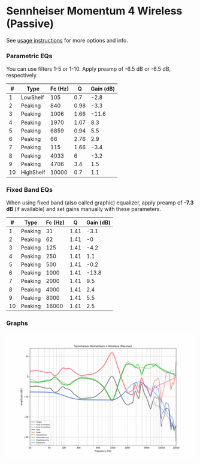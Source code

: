 # Sennheiser Momentum 4 Wireless (Passive)
See [usage instructions](https://github.com/jaakkopasanen/AutoEq#usage) for more options and info.

### Parametric EQs
You can use filters 1-5 or 1-10. Apply preamp of -6.5 dB or -6.5 dB, respectively.

|   # | Type      |   Fc (Hz) |    Q |   Gain (dB) |
|-----|-----------|-----------|------|-------------|
|   1 | LowShelf  |       105 | 0.7  |        -2.8 |
|   2 | Peaking   |       840 | 0.98 |        -3.3 |
|   3 | Peaking   |      1006 | 1.66 |       -11.6 |
|   4 | Peaking   |      1970 | 1.07 |         8.3 |
|   5 | Peaking   |      6859 | 0.94 |         5.5 |
|   6 | Peaking   |        66 | 2.76 |         2.9 |
|   7 | Peaking   |       115 | 1.66 |        -3.4 |
|   8 | Peaking   |      4033 | 6    |        -3.2 |
|   9 | Peaking   |      4706 | 3.4  |         1.5 |
|  10 | HighShelf |     10000 | 0.7  |         1.1 |

### Fixed Band EQs
When using fixed band (also called graphic) equalizer, apply preamp of **-7.3 dB** (if available) and set gains manually with these parameters.

|   # | Type    |   Fc (Hz) |    Q |   Gain (dB) |
|-----|---------|-----------|------|-------------|
|   1 | Peaking |        31 | 1.41 |        -3.1 |
|   2 | Peaking |        62 | 1.41 |        -0   |
|   3 | Peaking |       125 | 1.41 |        -4.2 |
|   4 | Peaking |       250 | 1.41 |         1.1 |
|   5 | Peaking |       500 | 1.41 |        -0.2 |
|   6 | Peaking |      1000 | 1.41 |       -13.8 |
|   7 | Peaking |      2000 | 1.41 |         9.5 |
|   8 | Peaking |      4000 | 1.41 |         2.4 |
|   9 | Peaking |      8000 | 1.41 |         5.5 |
|  10 | Peaking |     16000 | 1.41 |         2.5 |

### Graphs
![](./Sennheiser%20Momentum%204%20Wireless%20(Passive).png)

